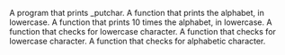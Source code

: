 A program that prints _putchar.
A function that prints the alphabet, in lowercase.
A function that prints 10 times the alphabet, in lowercase.
A function that checks for lowercase character.
A function that checks for lowercase character.
A function that checks for alphabetic character.
